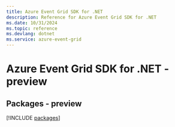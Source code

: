 ```yaml
---
title: Azure Event Grid SDK for .NET
description: Reference for Azure Event Grid SDK for .NET
ms.date: 10/31/2024
ms.topic: reference
ms.devlang: dotnet
ms.service: azure-event-grid
---
```

# Azure Event Grid SDK for .NET - preview
## Packages - preview
[!INCLUDE [packages](event-grid-index.md)]